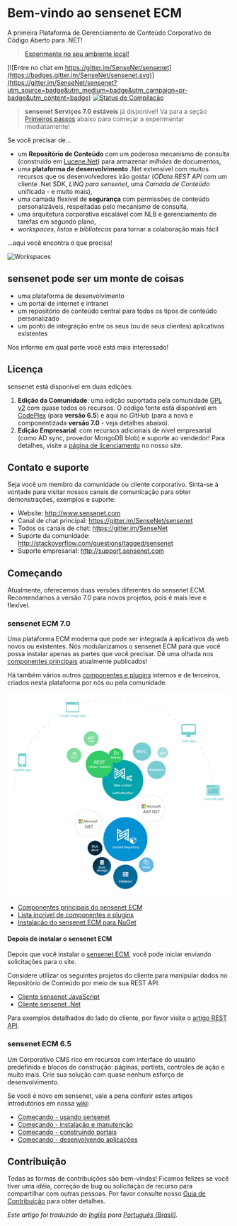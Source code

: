 # Bem-vindo ao sensenet ECM
A primeira Plataforma de Gerenciamento de Conteúdo Corporativo de Código Aberto para .NET! 

> [Experimente no seu ambiente local!](http://www.sensenet.com/try-it)

[![Entre no chat em https://gitter.im/SenseNet/sensenet](https://badges.gitter.im/SenseNet/sensenet.svg)](https://gitter.im/SenseNet/sensenet?utm_source=badge&utm_medium=badge&utm_campaign=pr-badge&utm_content=badge)
[![Status de Compilação](https://dev.azure.com/sensenetplatform/sensenet/_apis/build/status/sensenet)](https://dev.azure.com/sensenetplatform/sensenet/_build/latest?definitionId=1)

> **sensenet Serviços 7.0 estáveis** já disponível! Vá para a seção [Primeiros passos](#GettingStarted) abaixo para começar a experimentar imediatamente!

Se você precisar de...

- um **Repositório de Conteúdo** com um poderoso mecanismo de consulta (construído em [Lucene.Net](https://lucenenet.apache.org)) para armazenar *milhões* de documentos,
- uma **plataforma de desenvolvimento** .Net extensível com muitos recursos que os desenvolvedores irão gostar (*OData REST API* com um cliente .Net SDK, *LINQ para sensenet*, uma *Camada de Conteúdo* unificada - e muito mais),
- uma camada flexível de **segurança** com permissões de conteúdo personalizáveis, respeitadas pelo mecanismo de consulta,
- uma arquitetura corporativa escalável com NLB e gerenciamento de tarefas em segundo plano,
- *workspaces*, *listas* e *bibliotecas* para tornar a colaboração mais fácil

...aqui você encontra o que precisa!

![Workspaces](http://wiki.sensenet.com/images/5/5e/Ws-main.png "Workspaces")

## sensenet pode ser um monte de coisas

- uma plataforma de desenvolvimento
- um portal de internet e intranet
- um repositório de conteúdo central para todos os tipos de conteúdo personalizado
- um ponto de integração entre os seus (ou de seus clientes) aplicativos existentes

Nos informe em qual parte você está mais interessado!

## Licença
sensenet está disponível em duas edições:

1. **Edição da Comunidade**: uma edição suportada pela comunidade [GPL v2](LICENSE) com quase todos os recursos.
   O código fonte está disponível em [CodePlex](http://sensenet.codeplex.com) (para **versão 6.5**) e aqui no *GitHub* (para a nova e componentizada **versão 7.0** - veja detalhes abaixo).
2. **Edição Empresarial**: com recursos adicionais de nível empresarial (como AD sync, provedor MongoDB blob) e suporte ao vendedor! Para detalhes, visite a [página de licenciamento](http://www.sensenet.com/sensenet-ecm/licencing) no nosso site.

## Contato e suporte
Seja você um membro da comunidade ou cliente corporativo. Sinta-se à vontade para visitar nossos canais de comunicação para obter demonstrações, exemplos e suporte:
- Website: http://www.sensenet.com
- Canal de chat principal: https://gitter.im/SenseNet/sensenet
- Todos os canais de chat: https://gitter.im/SenseNet
- Suporte da comunidade: http://stackoverflow.com/questions/tagged/sensenet
- Suporte empresarial: http://support.sensenet.com

<a name="GettingStarted"></a>
## Começando
Atualmente, oferecemos duas versões diferentes do sensenet ECM. Recomendamos a versão 7.0 para novos projetos, pois é mais leve e flexível.

### sensenet ECM 7.0
Uma plataforma ECM moderna que pode ser integrada à aplicativos da web novos ou existentes. Nós modularizamos o sensenet ECM para que você possa instalar apenas as partes que você precisar. Dê uma olhada nos [componentes principais](/docs/sensenet-components.md) atualmente publicados!

Há também vários outros [componentes e plugins](https://github.com/SenseNet/awesome-sensenet) internos e de terceiros, criados nesta plataforma por nós ou pela comunidade.

![componentes sensenet](https://github.com/SenseNet/sn-resources/raw/master/images/sn-components/sn-components.png "componentes sensenet")

- [Componentes principais do sensenet ECM](/docs/sensenet-components.md)
- [Lista incrível de componentes e plugins](https://github.com/SenseNet/awesome-sensenet)
- [Instalação do sensenet ECM para NuGet](/docs/install-sn-from-nuget.md)

#### Depois de instalar o sensenet ECM
Depois que você instalar o [sensenet ECM](/docs/install-sn-from-nuget.md), você pode iniciar enviando solicitações para o site. 

Considere utilizar os seguintes projetos do cliente para manipular dados no Repositório de Conteúdo por meio de sua REST API:

- [Cliente sensenet JavaScript](https://github.com/SenseNet/sn-client-js)
- [Cliente sensenet  .Net ](https://github.com/SenseNet/sn-client-dotnet)

Para exemplos detalhados do lado do cliente, por favor visite o [artigo REST API](http://wiki.sensenet.com/OData_REST_API).

### sensenet ECM 6.5
Um Corporativo CMS rico em recursos com interface do usuário predefinida e blocos de construção: páginas, portlets, controles de ação e muito mais. Crie sua solução com quase nenhum esforço de desenvolvimento.

Se você é novo em sensenet, vale a pena conferir estes artigos introdutórios em nossa [wiki](http://wiki.sensenet.com):
- [Começando - usando sensenet](http://wiki.sensenet.com/Getting_started_-_using_Sense/Net)
- [Começando - instalação e manutenção](http://wiki.sensenet.com/Getting_started_-_installation_and_maintenance)
- [Começando - construindo portais](http://wiki.sensenet.com/Getting_started_-_building_portals)
- [Começando - desenvolvendo aplicações](http://wiki.sensenet.com/Getting_started_-_developing_applications)

## Contribuição
Todas as formas de contribuições são bem-vindas! Ficamos felizes se você tiver uma idéia, correção de bug ou solicitação de recurso para compartilhar com outras pessoas. Por favor consulte nosso [Guia de Contribuição](CONTRIBUTING.md) para obter detalhes.

*Este artigo foi traduzido do [Inglês](README.md) para [Português (Brasil)](README-pt-BR.md).*
